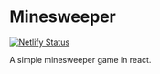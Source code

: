 # Minesweeper

[![Netlify Status](https://api.netlify.com/api/v1/badges/f32cf6f7-0b3c-460f-b888-93cb80ccc8d7/deploy-status)](https://app.netlify.com/sites/kg-minesweeper/deploys)

A simple minesweeper game in react.